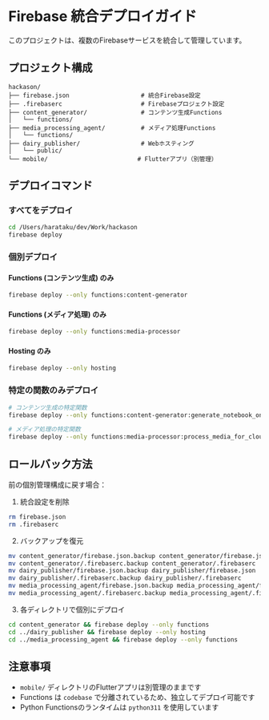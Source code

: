 # Firebase 統合デプロイガイド

このプロジェクトは、複数のFirebaseサービスを統合して管理しています。

## プロジェクト構成

```
hackason/
├── firebase.json                    # 統合Firebase設定
├── .firebaserc                      # Firebaseプロジェクト設定
├── content_generator/               # コンテンツ生成Functions
│   └── functions/
├── media_processing_agent/          # メディア処理Functions  
│   └── functions/
├── dairy_publisher/                 # Webホスティング
│   └── public/
└── mobile/                         # Flutterアプリ（別管理）
```

## デプロイコマンド

### すべてをデプロイ
```bash
cd /Users/harataku/dev/Work/hackason
firebase deploy
```

### 個別デプロイ

#### Functions (コンテンツ生成) のみ
```bash
firebase deploy --only functions:content-generator
```

#### Functions (メディア処理) のみ
```bash
firebase deploy --only functions:media-processor
```

#### Hosting のみ
```bash
firebase deploy --only hosting
```

### 特定の関数のみデプロイ
```bash
# コンテンツ生成の特定関数
firebase deploy --only functions:content-generator:generate_notebook_on_create

# メディア処理の特定関数
firebase deploy --only functions:media-processor:process_media_for_cloud_function
```

## ロールバック方法

前の個別管理構成に戻す場合：

1. 統合設定を削除
```bash
rm firebase.json
rm .firebaserc
```

2. バックアップを復元
```bash
mv content_generator/firebase.json.backup content_generator/firebase.json
mv content_generator/.firebaserc.backup content_generator/.firebaserc
mv dairy_publisher/firebase.json.backup dairy_publisher/firebase.json
mv dairy_publisher/.firebaserc.backup dairy_publisher/.firebaserc
mv media_processing_agent/firebase.json.backup media_processing_agent/firebase.json
mv media_processing_agent/.firebaserc.backup media_processing_agent/.firebaserc
```

3. 各ディレクトリで個別にデプロイ
```bash
cd content_generator && firebase deploy --only functions
cd ../dairy_publisher && firebase deploy --only hosting
cd ../media_processing_agent && firebase deploy --only functions
```

## 注意事項

- `mobile/` ディレクトリのFlutterアプリは別管理のままです
- Functions は `codebase` で分離されているため、独立してデプロイ可能です
- Python Functionsのランタイムは `python311` を使用しています